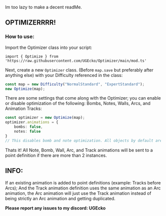 Im too lazy to make a decent readMe.


## OPTIMIZERRRR!


### How to use: 

Import the Optimizer class into your script:

``
import { Optimize } from 'https://raw.githubusercontent.com/UGEcko/Optimizer/main/mod.ts'
``


Next, create a new `Optimizer` class. (Before `map.save` but preferably after anything else) with your Difficulty referenced in the class:

```ts
const map = new Difficulty("NormalStandard", "ExpertStandard");
new Optimize(map);
```


There are some settings that come along with the Optimizer; you can enable or disable optimization of the following: Bombs, Notes, Walls, Arcs, and Animation Tracks:

```ts
const optimizer = new Optimize(map);
optimizer.animations = {
    bombs: false,
    notes: false
}
// This disables bomb and note optimization. All objects by default are optimized.
```


Thats it! All Note, Bomb, Wall, Arc,  and Track animations will be sent to a point definition if there are more than 2 instances.



## INFO:

If an existing animation is added to point definitions (example: Tracks before Arcs); And the Track animation definition uses the same animation as an Arc animation, the Arc animation will just use the Track animation instead of being strictly an Arc animation and getting duplicated.

**Please report any issues to my discord: UGEcko**
